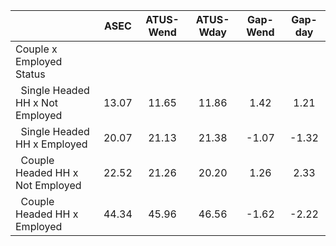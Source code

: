 
|                      |         ASEC |    ATUS-Wend |    ATUS-Wday |     Gap-Wend |      Gap-day |
| -------------------- | :----------: | :----------: | :----------: | :----------: | :----------: |
| Couple x Employed Status |              |              |              |              |              |
| &nbsp;&nbsp;Single Headed HH x Not Employed |        13.07 |        11.65 |        11.86 |         1.42 |         1.21 |
| &nbsp;&nbsp;Single Headed HH x Employed |        20.07 |        21.13 |        21.38 |        -1.07 |        -1.32 |
| &nbsp;&nbsp;Couple Headed HH x Not Employed |        22.52 |        21.26 |        20.20 |         1.26 |         2.33 |
| &nbsp;&nbsp;Couple Headed HH x Employed |        44.34 |        45.96 |        46.56 |        -1.62 |        -2.22 |

